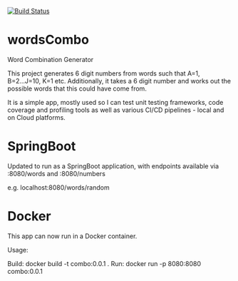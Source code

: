 [![Build Status](https://pritesh1980.visualstudio.com/WordsCombo/_apis/build/status/Pritesh1980.wordsCombo?branchName=master)](https://pritesh1980.visualstudio.com/WordsCombo/_build/latest?definitionId=1&branchName=master)
# wordsCombo
Word Combination Generator

This project generates 6 digit numbers from words such that A=1, B=2...J=10, K=1 etc.
Additionally, it takes a 6 digit number and works out the possible words that this could have come from.

It is a simple app, mostly used so I can test unit testing frameworks, code coverage and profiling tools as well as various CI/CD pipelines - local and on Cloud platforms.

# SpringBoot
Updated to run as a SpringBoot application, with endpoints available via :8080/words and :8080/numbers

e.g. localhost:8080/words/random

# Docker
This app can now run in a Docker container.

Usage:

  Build: docker build -t combo:0.0.1 .
  Run: docker run -p 8080:8080 combo:0.0.1
